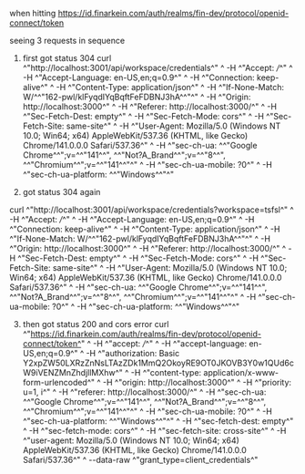 when hitting https://id.finarkein.com/auth/realms/fin-dev/protocol/openid-connect/token

seeing 3 requests in sequence

1. first got status 304
curl ^"http://localhost:3001/api/workspace/credentials^" ^
  -H ^"Accept: */*^" ^
  -H ^"Accept-Language: en-US,en;q=0.9^" ^
  -H ^"Connection: keep-alive^" ^
  -H ^"Content-Type: application/json^" ^
  -H ^"If-None-Match: W/^\^"162-pwl/klFyqdIYqBqftFeFDBNJ3hA^\^"^" ^
  -H ^"Origin: http://localhost:3000^" ^
  -H ^"Referer: http://localhost:3000/^" ^
  -H ^"Sec-Fetch-Dest: empty^" ^
  -H ^"Sec-Fetch-Mode: cors^" ^
  -H ^"Sec-Fetch-Site: same-site^" ^
  -H ^"User-Agent: Mozilla/5.0 (Windows NT 10.0; Win64; x64) AppleWebKit/537.36 (KHTML, like Gecko) Chrome/141.0.0.0 Safari/537.36^" ^
  -H ^"sec-ch-ua: ^\^"Google Chrome^\^";v=^\^"141^\^", ^\^"Not?A_Brand^\^";v=^\^"8^\^", ^\^"Chromium^\^";v=^\^"141^\^"^" ^
  -H ^"sec-ch-ua-mobile: ?0^" ^
  -H ^"sec-ch-ua-platform: ^\^"Windows^\^"^"

2.  got status 304 again

curl ^"http://localhost:3001/api/workspace/credentials?workspace=tsfsl^" ^
  -H ^"Accept: */*^" ^
  -H ^"Accept-Language: en-US,en;q=0.9^" ^
  -H ^"Connection: keep-alive^" ^
  -H ^"Content-Type: application/json^" ^
  -H ^"If-None-Match: W/^\^"162-pwl/klFyqdIYqBqftFeFDBNJ3hA^\^"^" ^
  -H ^"Origin: http://localhost:3000^" ^
  -H ^"Referer: http://localhost:3000/^" ^
  -H ^"Sec-Fetch-Dest: empty^" ^
  -H ^"Sec-Fetch-Mode: cors^" ^
  -H ^"Sec-Fetch-Site: same-site^" ^
  -H ^"User-Agent: Mozilla/5.0 (Windows NT 10.0; Win64; x64) AppleWebKit/537.36 (KHTML, like Gecko) Chrome/141.0.0.0 Safari/537.36^" ^
  -H ^"sec-ch-ua: ^\^"Google Chrome^\^";v=^\^"141^\^", ^\^"Not?A_Brand^\^";v=^\^"8^\^", ^\^"Chromium^\^";v=^\^"141^\^"^" ^
  -H ^"sec-ch-ua-mobile: ?0^" ^
  -H ^"sec-ch-ua-platform: ^\^"Windows^\^"^"

3. then got status 200 and cors error
curl ^"https://id.finarkein.com/auth/realms/fin-dev/protocol/openid-connect/token^" ^
  -H ^"accept: */*^" ^
  -H ^"accept-language: en-US,en;q=0.9^" ^
  -H ^"authorization: Basic Y2xpZW50LXRzZnNsLTAzZDk1MmQ2OkoyRE9OT0JKOVB3Y0w1QUd6cW9iVENZMnZhdjllMXhw^" ^
  -H ^"content-type: application/x-www-form-urlencoded^" ^
  -H ^"origin: http://localhost:3000^" ^
  -H ^"priority: u=1, i^" ^
  -H ^"referer: http://localhost:3000/^" ^
  -H ^"sec-ch-ua: ^\^"Google Chrome^\^";v=^\^"141^\^", ^\^"Not?A_Brand^\^";v=^\^"8^\^", ^\^"Chromium^\^";v=^\^"141^\^"^" ^
  -H ^"sec-ch-ua-mobile: ?0^" ^
  -H ^"sec-ch-ua-platform: ^\^"Windows^\^"^" ^
  -H ^"sec-fetch-dest: empty^" ^
  -H ^"sec-fetch-mode: cors^" ^
  -H ^"sec-fetch-site: cross-site^" ^
  -H ^"user-agent: Mozilla/5.0 (Windows NT 10.0; Win64; x64) AppleWebKit/537.36 (KHTML, like Gecko) Chrome/141.0.0.0 Safari/537.36^" ^
  --data-raw ^"grant_type=client_credentials^"